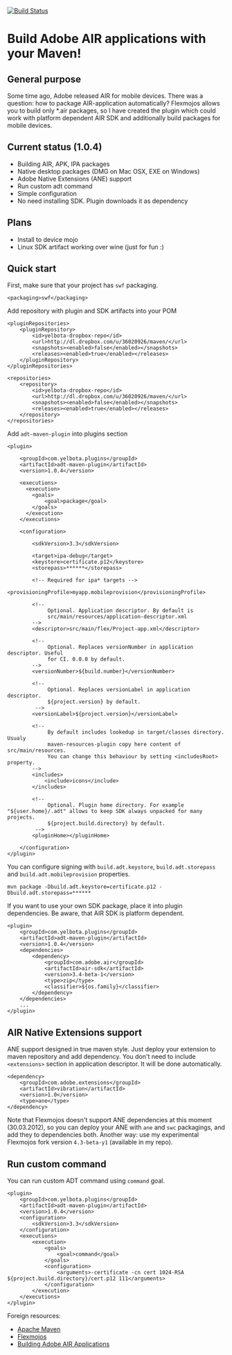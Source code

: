 [![Build Status](https://secure.travis-ci.org/yelbota/adt-maven-plugin.png?branch=master)](http://travis-ci.org/yelbota/adt-maven-plugin)

Build Adobe AIR applications with your Maven!
================================================

General purpose
---------------

Some time ago, Adobe released AIR for mobile devices. There was a question: how to package AIR-application automatically? Flexmojos allows you to build only \*.air packages, so I have created the plugin which could work with platform dependent AIR SDK and additionally build packages for mobile devices.

Current status (1.0.4)
----------------------

* Building AIR, APK, IPA packages
* Native desktop packages (DMG on Mac OSX, EXE on Windows)
* Adobe Native Extensions (ANE) support
* Run custom adt command
* Simple configuration
* No need installing SDK. Plugin downloads it as dependency 
 
Plans
--------------------------------------------

* Install to device mojo
* Linux SDK artifact working over wine (just for fun :)

Quick start
-----------------------------------------------

First, make sure that your project has `swf` packaging.

    <packaging>swf</packaging>

Add repository with plugin and SDK artifacts into your POM

    <pluginRepositories>
        <pluginRepository>
            <id>yelbota-dropbox-repo</id>
            <url>http://dl.dropbox.com/u/36020926/maven/</url>
            <snapshots><enabled>false</enabled></snapshots>
            <releases><enabled>true</enabled></releases>
        </pluginRepository>
    </pluginRepositories>

    <repositories>
        <repository>
            <id>yelbota-dropbox-repo</id>
            <url>http://dl.dropbox.com/u/36020926/maven/</url>
            <snapshots><enabled>false</enabled></snapshots>
            <releases><enabled>true</enabled></releases>
        </repository>
    </repositories>

Add `adt-maven-plugin` into plugins section

    <plugin>
    
        <groupId>com.yelbota.plugins</groupId>
        <artifactId>adt-maven-plugin</artifactId>
        <version>1.0.4</version>
        
        <executions>
          <execution>
            <goals>
                <goal>package</goal>
            </goals>
          </execution>
        </executions>
        
        <configuration>
        
            <sdkVersion>3.3</sdkVersion>
            
            <target>ipa-debug</target>
            <keystore>certificate.p12</keystore>
            <storepass>******</storepass>
            
            <!-- Required for ipa* targets -->
            <provisioningProfile>myapp.mobileprovision</provisioningProfile>
            
            <!-- 
                 Optional. Application descriptor. By default is 
                 src/main/resources/application-descriptor.xml
            -->
            <descriptor>src/main/flex/Project-app.xml</descriptor>
            
            <!-- 
                 Optional. Replaces versionNumber in application descriptor. Useful
                 for CI. 0.0.0 by default. 
            -->
            <versionNumber>${build.number}</versionNumber>
            
            <!-- 
                 Optional. Replaces versionLabel in application descriptor. 
                 ${project.version} by default.
             -->
            <versionLabel>${project.version}</versionLabel>
            
            <!-- 
                 By default includes lookedup in target/classes directory. Usualy
                 maven-resources-plugin copy here content of src/main/resources.
                 You can change this behaviour by setting <includesRoot> property. 
            -->
            <includes>
                <include>icons</include>
            </includes>
            
            <!-- 
                 Optional. Plugin home directory. For example "${user.home}/.adt" allows to keep SDK always unpacked for many projects.
                 ${project.build.directory} by default.
             -->
            <pluginHome></pluginHome>
            
        </configuration>
    </plugin>

You can configure signing with `build.adt.keystore`, `build.adt.storepass` and `build.adt.mobileprovision` properties.

    mvn package -Dbuild.adt.keystore=certificate.p12 -Dbuild.adt.storepass=******

If you want to use your own SDK package, place it into plugin dependencies. Be aware, that AIR SDK is platform dependent.

    <plugin>
        <groupId>com.yelbota.plugins</groupId>
        <artifactId>adt-maven-plugin</artifactId>
        <version>1.0.4</version>
        <dependencies>
            <dependency>
                <groupId>com.adobe.air</groupId>
                <artifactId>air-sdk</artifactId>
                <version>3.4-beta-1</version>
                <type>zip</type>
                <classifier>${os.family}</classifier>
            </dependency>
        </dependencies>
        ...
    </plugin>

AIR Native Extensions support
-----------------------------------------------
    
ANE support designed in true maven style. Just deploy your extension to maven repository and add dependency. You don't need to include `<extensions>` section in application descriptor. It will be done automatically.

    <dependency>
        <groupId>com.adobe.extensions</groupId>
        <artifactId>vibration</artifactId>
        <version>1.0</version>
        <type>ane</type>
    </dependency>

Note that Flexmojos doesn't support ANE dependencies at this moment (30.03.2012), so you can deploy your ANE with `ane` and `swc` packagings, and add they to dependencies both. Another way: use my experimental Flexmojos fork version `4.3-beta-y1` (available in my repo). 

Run custom command
-----------------------------------------------

You can run custom ADT command using `command` goal. 

    <plugin>
        <groupId>com.yelbota.plugins</groupId>
        <artifactId>adt-maven-plugin</artifactId>
        <version>1.0.4</version>
        <configuration>
            <sdkVersion>3.3</sdkVersion>
        </configuration>
        <executions>
            <execution>
                <goals>
                    <goal>command</goal>
                </goals>
                <configuration>
                    <arguments>-certificate -cn cert 1024-RSA ${project.build.directory}/cert.p12 111</arguments>
                </configuration>
            </execution>
        </executions>
    </plugin>

Foreign resources:

* [Apache Maven](http://maven.apache.org)
* [Flexmojos](http://flexmojos.sonatype.org/)
* [Building Adobe AIR Applications](http://help.adobe.com/en_US/air/build/air_buildingapps.pdf)
